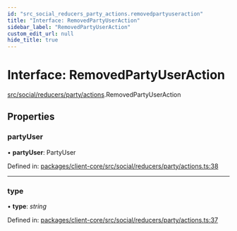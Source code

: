```yaml
---
id: "src_social_reducers_party_actions.removedpartyuseraction"
title: "Interface: RemovedPartyUserAction"
sidebar_label: "RemovedPartyUserAction"
custom_edit_url: null
hide_title: true
---
```


# Interface: RemovedPartyUserAction

[src/social/reducers/party/actions](../modules/src_social_reducers_party_actions.md).RemovedPartyUserAction

## Properties

### partyUser

• **partyUser**: PartyUser

Defined in: [packages/client-core/src/social/reducers/party/actions.ts:38](https://github.com/xr3ngine/xr3ngine/blob/716a06460/packages/client-core/src/social/reducers/party/actions.ts#L38)

___

### type

• **type**: *string*

Defined in: [packages/client-core/src/social/reducers/party/actions.ts:37](https://github.com/xr3ngine/xr3ngine/blob/716a06460/packages/client-core/src/social/reducers/party/actions.ts#L37)
